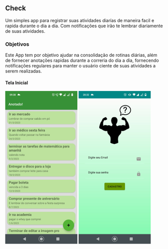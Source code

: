 ## Check
Um simples app para registrar suas atividades diarías de maneira facil e rapida durante o dia a dia.
Com notificações que irão te lembrar diariamente de suas atividades.

### Objetivos 
Este App tem por objetivo ajudar na consolidação de rotinas diárias, além de fornecer anotações rapidas durante a correria do dia a dia, fornecendo notificações regulares para manter o usuário ciente de suas atividades a serem realizadas. 

#### Tela Inicial 
<img src="https://github.com/Patrick-Rafael/Imagens_dos_Apps/blob/master/pagina_principal.jpeg" width="230" height="486">  <img src="https://github.com/Patrick-Rafael/Imagens_dos_Apps/blob/master/Cadastrar.jpeg" width="230" height="486" >
